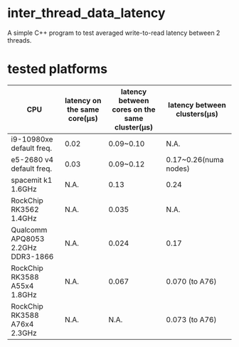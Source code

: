 # inter_thread_data_latency
A simple C++ program to test averaged write-to-read latency between 2 threads.

# tested platforms

| CPU | latency on the same core(μs) | latency between cores on the same cluster(μs) | latency between clusters(μs) |
| --- | --- | --- | --- |
| i9-10980xe default freq. | 0.02 | 0.09~0.10 | N.A. |
| e5-2680 v4 default freq. | 0.03 | 0.09~0.12 | 0.17~0.26(numa nodes) |
| spacemit k1 1.6GHz | N.A. | 0.13 | 0.24 |
| RockChip RK3562 1.4GHz | N.A. | 0.035 | N.A. |
| Qualcomm APQ8053 2.2GHz DDR3-1866 | N.A. | 0.024 | 0.17 |
| RockChip RK3588 A55x4 1.8GHz | N.A. | 0.067 | 0.070 (to A76) |
| RockChip RK3588 A76x4 2.3GHz | N.A. | N.A. | 0.073 (to A76) |
